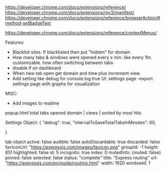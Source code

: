 
https://developer.chrome.com/docs/extensions/reference/
https://developer.chrome.com/docs/extensions/mv3/manifest/
https://developer.chrome.com/docs/extensions/reference/browserAction/#method-setBadgeText

https://developer.chrome.com/docs/extensions/reference/contextMenus/

Features:
- Blacklist sites. If blacklisted then put "hidden" for domain
- How many tabs & windows were opened every x min. like every 1hr. customizable.
how often switching between tabs
- disable if on dashboard
- When new tab open get domain and time plus increment view.
- Add setting like debug for console.log true
UI:
settings page
    -export settings
page with graphs for visualization

MISC:
- Add images to readme

popup.html
total tabs opened
domain | views | sorted by most hits

Settings Object:
{
    "debug": true,
    "intervalToSaveTotalTabsInMinutes": 60,
    
}

tab object
active: false
audible: false
autoDiscardable: true
discarded: false
favIconUrl: "https://expressjs.com/images/favicon.png"
groupId: -1
height: 851
highlighted: false
id: 5
incognito: true
index: 0
mutedInfo: {muted: false}
pinned: false
selected: false
status: "complete"
title: "Express routing"
url: "https://expressjs.com/en/guide/routing.html"
width: 1920
windowId: 1
